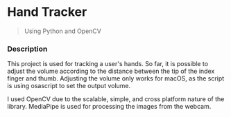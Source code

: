 # Hand Tracker
> Using Python and OpenCV

### Description
This project is used for tracking a user's hands. So far, it is possible to adjust the volume according to the distance between the tip of the index finger and thumb. Adjusting the volume only works for macOS, as the script is using osascript to set the output volume.

I used OpenCV due to the scalable, simple, and cross platform nature of the library. MediaPipe is used for processing the images from the webcam.
